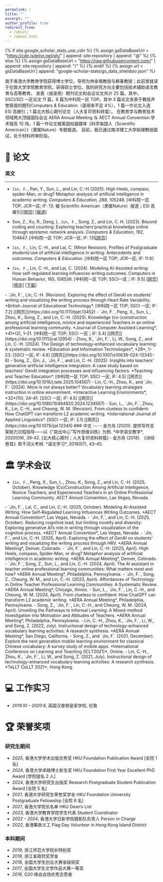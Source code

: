 ```yaml
---
permalink: /
title: ""
excerpt: ""
author_profile: true
redirect_from: 
  - /about/
  - /about.html
---
```


{% if site.google_scholar_stats_use_cdn %}
{% assign gsDataBaseUrl = "https://cdn.jsdelivr.net/gh/" | append: site.repository | append: "@" %}
{% else %}
{% assign gsDataBaseUrl = "https://raw.githubusercontent.com/" | append: site.repository | append: "/" %}
{% endif %}
{% assign url = gsDataBaseUrl | append: "google-scholar-stats/gs_data_shieldsio.json" %}

<span class='anchor' id='about-me'></span>

我于香港大学教育学院获得博士学位，导师为林金锡教授与赖春教授；此前曾就读于伦敦大学学院教育学院，获得硕士学位。我的研究方向主要包括技术辅助语言教育与高等教育。
发表（或录用）期刊论文和会议论文共计 25 篇。其中，SSCI/SCI 一区论文 11 篇，8 篇为中科院一区 TOP。其中 3 篇论文发表于教技声誉居首的期刊Computers & Education（录用率不足 4%），1 篇一作论文入选 ESI 高被引；1 篇北大核心期刊论文（人大复印资料转载）。
在教育学与教育技术领域两大顶级国际会议 AERA Annual Meeting 与 AECT Annual Convention 学术报告 10 场。1 篇一作论文被美国权威媒体《科学美国人（Scientific American）》（隶属Nature）专题报道。
目前，我已通过南洋理工大学助理教授面试，处于材料终审阶段。

<span class='anchor' id='-xl'></span>

# 📝 论文

### 英文
---
-	`Jin, F.`, Pan, Y., Sun, L., and Lin, C.-H (2025). High Heels, compass, spider-Man, or drug? Metaphor analysis of artificial intelligence in academic writing. *Computers & Education*, *288*, 105248. [中科院一区 TOP; JCR一区; IF: 13; 被 Scientific American（隶属Nature）报道；ESI 高被引][[网页]](https://doi.org/10.1016/j.compedu.2025.105248) [[报道]](https://www.scientificamerican.com/article/is-chatgpt-a-drug-metaphors-show-what-students-think-of-ai/)

</div>
</div>

-	Sun, Z., Xu, R., Deng, L. `Jin, F.`, Song, Z., and Lin, C. H. (2023). Beyond coding and counting: Exploring teachers’practical knowledge online through epistemic network analysis. *Computers & Education*, *192*, 104647. [中科院一区 TOP; JCR一区; IF: 13][[网页]](https://doi.org/hku.hk/10.1016/j.compedu.2022.104647) 

</div>
</div>

-	`Jin, F.`, Lin, C.-H., and Lai, C. (Minor Revision). Profiles of Postgraduate students’use of artificial intelligence in writing: Antecedents and outcomes. *Computers & Education*. [中科院一区 TOP; JCR一区; IF: 11.6]

</div>
</div>

- `Jin, F.`, Lin, C.-H., and Lai, C. (2024). Modeling AI-Assisted writing: How self-regulated learning influences writing outcomes. Computers in Human Behavior, 165, 108538. [中科院一区 TOP; SSCI一区；IF: 9.5] 
[[网页]](https://dx.doi.org/10.3390/ma15207362) [[预览]](https://github.com/tangjyan/tangjyan.github.io/blob/main/pdf/FengB-2022-A%20Review%20of%20Magnetic%20Flux%20Leakage%20Nondestructive%20Testing.pdf) [[下载]](/pdf/FengB-2022-A%20Review%20of%20Magnetic%20Flux%20Leakage%20Nondestructive%20Testing.pdf)

</div>
</div>
-	`Jin, F.`, Lin, C.-H. (Revision). Exploring the effect of GenAI on students’ writing and visualizing the writing process through Heart Rate Variability. *British Journal of Educational Technology*. [中科院一区 TOP; SSCI 一区; IF: 7.2] [[网页]](https://doi.org/10.1111/bjet.13452)

</div>
</div>
-	`Jin, F.`, Peng, X., Sun, L., Zhou, K., Song, Z., and Lin, C.-H. (2025). Knowledge (co-)construction among artificial intelligence, novice and experienced Teachers in an online professional learning community. *Journal of Computer Assisted Learning*, *41*(2), 1–21. [中科院一区 TOP; SSCI 一区；IF: 5.4] [[网页]](https://doi.org/10.1111/jcal.12954)

</div>
</div>
-	Zhou, K., `Jin, F.`, Li, W., Song, Z., and Lin, C.-H. (2024). The Design of technology-enhanced vocabulary learning: A systematic review. *Education and Information Technologies*, *29*, 1–23. [SSCI 一区; IF: 4.8] [[网页]](https://doi.org/10.1007/s10639-024-12345-6)

</div>
</div>
-	Song, Z., Qin, J., `Jin, F.`, and Lin, C.-H. (2025). Insights into teachers’ generative artificial intelligence integration: A case study based on teachers’ GenAI integration processes and influencing factors. *Teaching and Teacher Education*. [中科院一区 TOP; SSCI 一区; IF: 4.5] [[网页]](https://doi.org/10.1016/j.tate.2025.104567)

</div>
</div>
-	Lin, C.-H., Zhou, K., and `Jin, F.` (2024). More is not always better? Vocabulary learning strategies instruction in online environment. *Interactive Learning Environments*, *32*(10), 24–41. [SSCI 一区; IF: 4.5] [[网页]](https://doi.org/10.1080/10494820.2024.1234567)

</div>
</div>
-	Sun, L., `Jin, F.`, Zhou, K., Lin, C.-H., and Cheung, W. M. (Revision). From clueless to confident: How ChatGPT can transform L2 academic writing. *International Journal of Applied Linguistics*. [SSCI 一区; IF: 2.1] [[网页]](https://doi.org/10.1075/ijal.12345)

</div>
</div>
### 中文
---
-	金方舟 (2020). 提供写作支架助力过程指导——以《“突出中心”写作思维训练》为例. *中学语文教学*, 2020(09), 39–42. [北大核心期刊；人大复印资料转载]

</div>
</div>
-	金方舟 (2018). 《诗经·卷耳》若干词义考辨. *语文学习*, 2018(07), 43–45.

</div>
</div>

# 🏛️ 学术会议
-	`Jin, F.`, Peng, X., Sun, L., Zhou, K., Song, Z., and Lin, C.-H. (2025, October). Knowledge (Co)Construction Among Artificial Intelligence, Novice Teachers, and Experienced Teachers in an Online Professional Learning Community. *AECT Annual Convention*, Las Vegas, Nevada.

</div>
</div>
-	`Jin, F.`, Lai, C., and Lin, C.-H. (2025, October). Modeling AI-Assisted Writing: How Self-Regulated Learning Influences Writing Outcomes. *AECT Annual Convention*, Las Vegas, Nevada.

</div>
</div>
-	`Jin, F.`, and Lin, C.-H. (2025, October). Reducing cognitive load, but limiting novelty and diversity: Exploring generative AI’s role in writing through visualization of the cognitive process. *AECT Annual Convention*, Las Vegas, Nevada.

</div>
</div>
-	`Jin, F.`, and Lin, C.-H. (2025, April). Exploring the effect of GenAI on students’ writing and visualizing the writing process through HRV. *AERA Annual Meeting*, Denver, Colorado.

</div>
</div>
-	`Jin, F.`, and Lin, C.-H. (2025, April). High Heels, compass, Spider-Man, or drug? Metaphor analysis of artificial intelligence in academic writing. *AERA Annual Meeting*, Denver, Colorado.

</div>
</div>
-	`Jin, F.`, Song, Z., Sun, L., and Lin, C.-H. (2024, April). The AI assistant in teacher online professional learning communities: What matters most and how? *AERA Annual Meeting*, Philadelphia, Pennsylvania.

</div>
</div>
-	`Jin, F.`, Song, Z., Cheung, W. M., and Lin, C.-H. (2023, April). Affordances of Technology in Online Teacher Professional Learning Communities: A Systematic Review. *AERA Annual Meeting*, Chicago, Illinois.

</div>
</div>
-	Sun, L., `Jin, F.`, Lin, C.-H., and Cheung, W. M. (2024, April). From clueless to confident: How ChatGPT can transform L2 academic writing. *AERA Annual Meeting*, Philadelphia, Pennsylvania.

</div>
</div>
-	Song, Z., `Jin, F.`, Lin, C.-H., and Cheung, W. M. (2024, April). Unveiling the Pathways to Informal Learning: A Mixed-method Investigation into Motivation and Attitudes of Teachers. *AERA Annual Meeting*, Philadelphia, Pennsylvania.

</div>
</div>
-	Lin, C.-H., Zhou, K., `Jin, F.`, Li, W., and Song, Z. (2022, July). Instructional design of technology-enhanced vocabulary learning activities: A research synthesis. *AERA Annual Meeting*, San Diego, California.

</div>
</div>
-	Song, Z., and `Jin, F.` (2021, December). Explore the next generation mobile learning environment for classical Chinese vocabulary: A survey study of mobile apps. *International Conference on Learning and Teaching (ICLT2021)*, Online.

</div>
</div>
-	Lin, C.-H., Zhou, K., `Jin, F.`, Li, W., and Song, Z. (2021, July). Instructional design of technology-enhanced vocabulary learning activities: A research synthesis. *TeLLT CoLLT 2021*, Hong Kong.

</div>
</div>

<span class='anchor' id='-gzsx'></span>

# 💻 工作实习
- *2019.10 – 2020.6*, 英国汉普顿皇家学校, 伦敦

# 🏆 荣誉奖项

### 研究生期间
- *2025*, 香港大学学术出版优秀奖 HKU Foundation Publication Award [全院 1 名]
- *2024*, 香港大学卓越博士新生奖 HKU Foundation First Year Excellent PhD Award [学院提名 2 人]
- *2024*, 香港大学研究生出版奖 Research Postgraduate Student Publication Award [全院 5 名]
- *2021*, 香港大学研究生荣誉奖学金 HKU Foundation University Postgraduate Fellowship [全院 6 名]
- *2021*, 香港大学院长名单 HKU Dean’s List
- *2023*, 香港大学教育学院学生代表 Student Coordinator
- *2022 – 2024*, 香港大学日新学院摄影队负责人 Person In Charge
- *2022*, 香港筹款义工 Flag Day Volunteer in Hong Kong Island District

###  本科期间
- *2019*, 浙江师范大学校长特别奖
- *2018*, 浙江省政府奖学金
- *2018*, 全国大学生创业大赛省级铜奖
- *2017*, 全国大学生文学作品大赛一等奖
- *2016*, G20 峰会会场优秀志愿者









